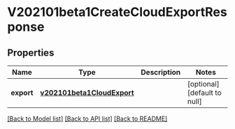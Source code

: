 # V202101beta1CreateCloudExportResponse
## Properties

Name | Type | Description | Notes
------------ | ------------- | ------------- | -------------
**export** | [**v202101beta1CloudExport**](v202101beta1CloudExport.md) |  | [optional] [default to null]

[[Back to Model list]](../README.md#documentation-for-models) [[Back to API list]](../README.md#documentation-for-api-endpoints) [[Back to README]](../README.md)

